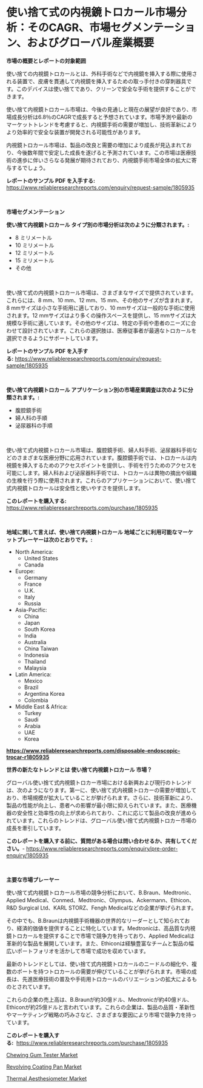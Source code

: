 <p><h1>使い捨て式の内視鏡トロカール市場分析：そのCAGR、市場セグメンテーション、およびグローバル産業概要</h1></p><p><strong>市場の概要とレポートの対象範囲</strong></p>
<p><p>使い捨ての内視鏡トロカールとは、外科手術などで内視鏡を挿入する際に使用される装置で、皮膚を貫通して内視鏡を挿入するための取っ手付きの穿刺器具です。このデバイスは使い捨てであり、クリーンで安全な手術を提供することができます。</p><p>使い捨て内視鏡トロカール市場は、今後の見通しと現在の展望が良好であり、市場成長分析は6.8％のCAGRで成長すると予想されています。市場予測や最新のマーケットトレンドを考慮すると、内視鏡手術の需要が増加し、技術革新によりより効率的で安全な装置が開発される可能性があります。</p><p>内視鏡トロカール市場は、製品の改良と需要の増加により成長が見込まれており、今後数年間で安定した成長を遂げると予測されています。この市場は医療技術の進歩に伴いさらなる発展が期待されており、内視鏡手術市場全体の拡大に寄与するでしょう。</p></p>
<p><strong>レポートのサンプル PDF を入手する:</strong> <a href="https://www.reliableresearchreports.com/enquiry/request-sample/1805935">https://www.reliableresearchreports.com/enquiry/request-sample/1805935</a></p>
<p>&nbsp;</p>
<p><strong>市場セグメンテーション</strong></p>
<p><strong>使い捨て内視鏡トロカール タイプ別の市場分析は次のように分類されます。:</strong></p>
<p><ul><li>8 ミリメートル</li><li>10 ミリメートル</li><li>12 ミリメートル</li><li>15 ミリメートル</li><li>その他</li></ul></p>
<p>&nbsp;</p>
<p><p>使い捨て式の内視鏡トロカール市場は、さまざまなサイズで提供されています。これらには、8 mm、10 mm、12 mm、15 mm、その他のサイズが含まれます。8 mmサイズは小さな手術用に適しており、10 mmサイズは一般的な手術に使用されます。12 mmサイズはより多くの操作スペースを提供し、15 mmサイズは大規模な手術に適しています。その他のサイズは、特定の手術や患者のニーズに合わせて設計されています。これらの選択肢は、医療従事者が最適なトロカールを選択できるようにサポートしています。</p></p>
<p><strong>レポートのサンプル PDF を入手する:</strong>&nbsp;<a href="https://www.reliableresearchreports.com/enquiry/request-sample/1805935">https://www.reliableresearchreports.com/enquiry/request-sample/1805935</a></p>
<p>&nbsp;</p>
<p><strong> 使い捨て内視鏡トロカール アプリケーション別の市場産業調査は次のように分類されます。:</strong></p>
<p><ul><li>腹腔鏡手術</li><li>婦人科の手順</li><li>泌尿器科の手順</li></ul></p>
<p>&nbsp;</p>
<p><p>使い捨て式内視鏡トロカール市場は、腹腔鏡手術、婦人科手術、泌尿器科手術などのさまざまな医療分野に応用されています。腹腔鏡手術では、トロカールは内視鏡を挿入するためのアクセスポイントを提供し、手術を行うためのアクセスを可能にします。婦人科および泌尿器科手術では、トロカールは異物の摘出や組織の生検を行う際に使用されます。これらのアプリケーションにおいて、使い捨て式内視鏡トロカールは安全性と使いやすさを提供します。</p></p>
<p><strong>このレポートを購入する:</strong>&nbsp; <a href="https://www.reliableresearchreports.com/purchase/1805935">https://www.reliableresearchreports.com/purchase/1805935</a></p>
<p>&nbsp;</p>
<p><strong>地域に関して言えば、使い捨て内視鏡トロカール 地域ごとに利用可能なマーケットプレーヤーは次のとおりです。:</strong></p>
<p><ul>
    <li>
        North America:
        <ul>
            <li>United States</li>
            <li>Canada</li>
        </ul>
    </li>
    <li>
        Europe:
        <ul>
            <li>Germany</li>
            <li>France</li>
            <li>U.K.</li>
            <li>Italy</li>
            <li>Russia</li>
        </ul>
    </li>
    <li>
        Asia-Pacific:
        <ul>
            <li>China</li>
            <li>Japan</li>
            <li>South Korea</li>
            <li>India</li>
            <li>Australia</li>
            <li>China Taiwan</li>
            <li>Indonesia</li>
            <li>Thailand</li>
            <li>Malaysia</li>
        </ul>
    </li>
    <li>
        Latin America:
        <ul>
            <li>Mexico</li>
            <li>Brazil</li>
            <li>Argentina Korea</li>
            <li>Colombia</li>
        </ul>
    </li>
    <li>
        Middle East & Africa:
        <ul>
            <li>Turkey</li>
            <li>Saudi</li>
            <li>Arabia</li>
            <li>UAE</li>
            <li>Korea</li>
        </ul>
    </li>
    </ul></p>
<p><strong><a href="https://www.reliableresearchreports.com/disposable-endoscopic-trocar-r1805935">https://www.reliableresearchreports.com/disposable-endoscopic-trocar-r1805935</a></strong>&nbsp;</p>
<p><strong>世界の新たなトレンドとは 使い捨て内視鏡トロカール 市場？</strong></p>
<p><p>グローバル使い捨て式内視鏡トロカー市場における新興および現行のトレンドは、次のようになります。第一に、使い捨て式内視鏡トロカーの需要が増加しており、市場規模が拡大していることが挙げられます。さらに、技術革新により、製品の性能が向上し、患者への影響が最小限に抑えられています。また、医療機器の安全性と効率性の向上が求められており、これに応じて製品の改良が進められています。これらのトレンドは、グローバル使い捨て式内視鏡トロカー市場の成長を牽引しています。</p></p>
<p><strong>このレポートを購入する前に、質問がある場合は問い合わせるか、共有してください。</strong>- <a href="https://www.reliableresearchreports.com/enquiry/pre-order-enquiry/1805935">https://www.reliableresearchreports.com/enquiry/pre-order-enquiry/1805935</a></p>
<p>&nbsp;</p>
<p><strong>主要な市場プレーヤー</strong></p>
<p><p>使い捨て式内視鏡トロカール市場の競争分析において、B.Braun、Medtronic、Applied Medical、Conmed、Medtronic、Olympus、Ackermann、Ethicon、R&D Surgical Ltd、KARL STORZ、Fengh Medicalなどの企業が挙げられます。</p><p>その中でも、B.Braunは内視鏡手術機器の世界的なリーダーとして知られており、経済的価値を提供することに特化しています。Medtronicは、高品質な内視鏡トロカールを提供することで市場で競争力を持っており、Applied Medicalは革新的な製品を展開しています。また、Ethiconは経験豊富なチームと製品の幅広いポートフォリオを活かして市場で成功を収めています。</p><p>最新のトレンドとしては、使い捨て式内視鏡トロカールのニードルの細化や、複数のポートを持つトロカールの需要が伸びていることが挙げられます。市場の成長は、先進医療技術の普及や手術用トロカールのバリエーションの拡大によるものとされています。</p><p>これらの企業の売上高は、B.Braunが約30億ドル、Medtronicが約40億ドル、Ethiconが約25億ドルと言われています。これらの企業は、製品の品質・革新性やマーケティング戦略の巧みさなど、さまざまな要因により市場で競争力を持っています。</p></p>
<p><strong>このレポートを購入する:</strong>&nbsp;&nbsp;<a href="https://www.reliableresearchreports.com/purchase/1805935">https://www.reliableresearchreports.com/purchase/1805935</a></p>
<p><p><a href="https://view.publitas.com/reportprime-1/chewing-gum-tester-market-focuses-on-market-share-size-and-projected-forecast-till-2031/">Chewing Gum Tester Market</a></p><p><a href="https://view.publitas.com/reportprime-1/revolving-coating-pan-market-comprehensive-assessment-by-type-application-and-geography/">Revolving Coating Pan Market</a></p><p><a href="https://view.publitas.com/reportprime-1/thermal-aesthesiometer-market-outlook-industry-overview-and-forecast-2024-to-2031/">Thermal Aesthesiometer Market</a></p></p>